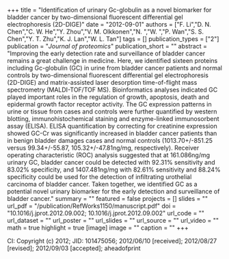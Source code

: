 +++
title = "Identification of urinary Gc-globulin as a novel biomarker for bladder cancer by two-dimensional fluorescent differential gel electrophoresis (2D-DIGE)"
date = "2012-09-01"
authors = ["F. Li","D. N. Chen","C. W. He","Y. Zhou","V. M. Olkkonen","N. ","W. ","P. Wan","S. S. Chen","Y. T. Zhu","K. J. Lan","W. L. Tan"]
tags = []
publication_types = ["2"]
publication = "_Journal of proteomics_"
publication_short = ""
abstract = "Improving the early detection rate and surveillance of bladder cancer remains a great challenge in medicine. Here, we identified sixteen proteins including Gc-globulin (GC) in urine from bladder cancer patients and normal controls by two-dimensional fluorescent differential gel electrophoresis (2D-DIGE) and matrix-assisted laser desorption time-of-flight mass spectrometry (MALDI-TOF/TOF MS). Bioinformatics analyses indicated GC played important roles in the regulation of growth, apoptosis, death and epidermal growth factor receptor activity. The GC expression patterns in urine or tissue from cases and controls were further quantified by western blotting, immunohistochemical staining and enzyme-linked immunosorbent assay (ELISA). ELISA quantification by correcting for creatinine expression showed GC-Cr was significantly increased in bladder cancer patients than in benign bladder damages cases and normal controls (1013.70+/-851.25 versus 99.34+/-55.87, 105.32+/-47.81ng/mg, respectively). Receiver operating characteristic (ROC) analysis suggested that at 161.086ng/mg urinary GC, bladder cancer could be detected with 92.31% sensitivity and 83.02% specificity, and 1407.481ng/mg with 82.61% sensitivity and 88.24% specificity could be used for the detection of infiltrating urothelial carcinoma of bladder cancer. Taken together, we identified GC as a potential novel urinary biomarker for the early detection and surveillance of bladder cancer."
summary = ""
featured = false
projects = []
slides = ""
url_pdf = "/publication/RefWorks1150/manuscript.pdf"
doi = "10.1016/j.jprot.2012.09.002; 10.1016/j.jprot.2012.09.002"
url_code = ""
url_dataset = ""
url_poster = ""
url_slides = ""
url_source = ""
url_video = ""
math = true
highlight = true
[image]
image = ""
caption = ""
+++

CI: Copyright (c) 2012; JID: 101475056; 2012/06/10 [received]; 2012/08/27 [revised]; 2012/09/03 [accepted]; aheadofprint
